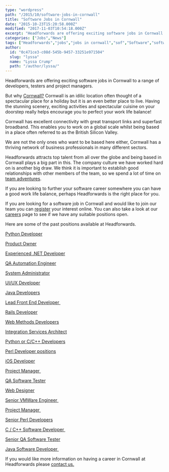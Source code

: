 ```yaml
---
type: "wordpress"
path: "/2015/10/software-jobs-in-cornwall"
title: "Software Jobs in Cornwall"
date: "2015-10-23T15:20:58.000Z"
modified: "2017-11-03T10:54:18.000Z"
excerpt: "Headforwards are offering exciting software jobs in Cornwall to a range of developers, testers and project managers. But why Cornwall? Cornwall is an idilic location often thought of a spectacular place for a holiday but it is an even better place to live. Having the stunning scenery, exciting activities and spectacular cuisine on your doorstep really helps encourage …"
categories: ["Jobs","News"]
tags: ["Headforwards","jobs","jobs in cornwall","sof","Software","software career","software careers cornwall","software careers uk","software job","software job cornwall","software job uk"]
author:
  id: "0c471ce3-c08d-545b-9457-33251e971504"
  slug: "lyssa"
  name: "Lyssa Crump"
  path: "/author/lyssa/"
---
```

Headforwards are offering exciting software jobs in Cornwall to a range of developers, testers and project managers.

But why [Cornwall?](https://www.visitcornwall.com/) Cornwall is an idilic location often thought of a spectacular place for a holiday but it is an even better place to live. Having the stunning scenery, exciting activities and spectacular cuisine on your doorstep really helps encourage you to perfect your work life balance!

Cornwall has excellent connectivity with great transport links and superfast broadband. This enables you to work on a global scale whilst being based in a place often referred to as the British Silicon Valley.

We are not the only ones who want to be based here either, Cornwall has a thriving network of business professionals in many different sectors.

Headforwards attracts top talent from all over the globe and being based in Cornwall plays a big part in this. The company culture we have worked hard on is another big draw. We think it is important to establish good relationships with other members of the team, so we spend a lot of time on [team adventures](http://www.headforwards.com/category/team-adventures/).

If you are looking to further your software career somewhere you can have a good work life balance, perhaps Headforwards is the right place for you.

If you are looking for a software job in Cornwall and would like to join our team you can [register](http://www.headforwards.com/careers/application-form/ "Application Form") your interest online. You can also take a look at our [careers](http://www.headforwards.com/careers/) page to see if we have any suitable positions open.

Here are some of the past positions available at Headforwards.

[Python Developer](http://www.headforwards.com/careers/python-developer/)

[Product Owner](http://www.headforwards.com/product-owner/)

[Experienced .NET Developer](http://www.headforwards.com/net-developer/)

[QA Automation Engineer](http://www.headforwards.com/careers/qa-automation-engineer/ "QA Automation Engineer")

[System Administrator](http://www.headforwards.com/careers/system-administrator/)

[UI/UX Developer](http://www.headforwards.com/careers/ui-ux-front-end-developer/ "UI/UX Front End Developer")

[Java Developers](http://www.headforwards.com/careers/java-software-developers/ "Java Software Developers")

[Lead Front End Developer ](http://www.headforwards.com/careers/lead-front-end-developer/)

[Rails Developer](http://www.headforwards.com/careers/ruby-on-rails-developer/)

[Web Methods Developers](http://www.headforwards.com/careers/webmethods-developer/ "webMethods Developer")

[Integration Services Architect](http://www.headforwards.com/careers/integration-services-architect/ "Integration Services Architect")

[Python or C/C++ Developers](http://www.headforwards.com/careers/python-developers/ "Python or C/C++ Developers")

[Perl Developer positions](careers/perl-developer-positions "Perl Developer Positions at Headforwards")

[iOS Developer](http://www.headforwards.com/ios-application-developers/ "iOS Application Developers")

[Project Manager ](http://www.headforwards.com/careers/project-manager-position/ "Project Manager Position")

[QA Software Tester](http://www.headforwards.com/qa-software-tester/ "QA Software Tester")

[Web Designer](http://www.headforwards.com/web-designer/ "Web Designer")

[Senior VMWare Engineer ](http://www.headforwards.com/careers/senior-vmware-engineer/ "Senior VMware Engineer")

[Project Manager ](http://www.headforwards.com/careers/project-manager-position/ "Project Manager Position")

[Senior Perl Developers](http://www.headforwards.com/careers/senior-perl-developers/)

[C / C++ Software Developer ](http://www.headforwards.com/careers/cpp-software-developer/)

[Senior QA Software Tester](http://www.headforwards.com/senior-qa-software-tester/)

[Java Software Developer ](http://www.headforwards.com/java-software-developer/)

If you would like more information on having a career in Cornwall at Headforwards please [contact us.](http://www.headforwards.com/contactus/)